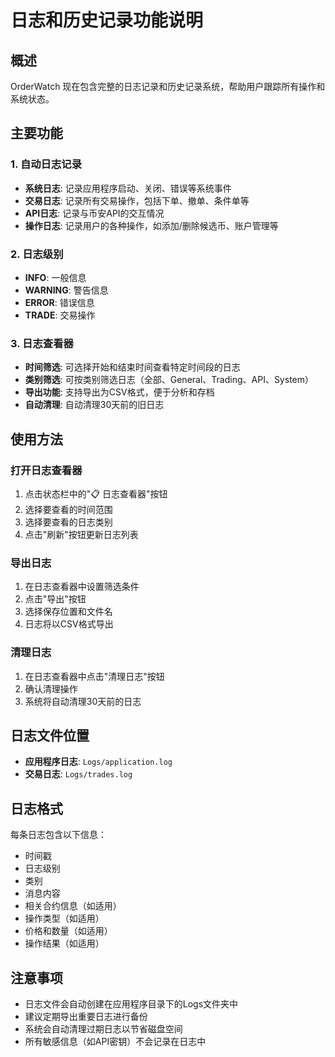 # 日志和历史记录功能说明

## 概述
OrderWatch 现在包含完整的日志记录和历史记录系统，帮助用户跟踪所有操作和系统状态。

## 主要功能

### 1. 自动日志记录
- **系统日志**: 记录应用程序启动、关闭、错误等系统事件
- **交易日志**: 记录所有交易操作，包括下单、撤单、条件单等
- **API日志**: 记录与币安API的交互情况
- **操作日志**: 记录用户的各种操作，如添加/删除候选币、账户管理等

### 2. 日志级别
- **INFO**: 一般信息
- **WARNING**: 警告信息
- **ERROR**: 错误信息
- **TRADE**: 交易操作

### 3. 日志查看器
- **时间筛选**: 可选择开始和结束时间查看特定时间段的日志
- **类别筛选**: 可按类别筛选日志（全部、General、Trading、API、System）
- **导出功能**: 支持导出为CSV格式，便于分析和存档
- **自动清理**: 自动清理30天前的旧日志

## 使用方法

### 打开日志查看器
1. 点击状态栏中的"📋 日志查看器"按钮
2. 选择要查看的时间范围
3. 选择要查看的日志类别
4. 点击"刷新"按钮更新日志列表

### 导出日志
1. 在日志查看器中设置筛选条件
2. 点击"导出"按钮
3. 选择保存位置和文件名
4. 日志将以CSV格式导出

### 清理日志
1. 在日志查看器中点击"清理日志"按钮
2. 确认清理操作
3. 系统将自动清理30天前的日志

## 日志文件位置
- **应用程序日志**: `Logs/application.log`
- **交易日志**: `Logs/trades.log`

## 日志格式
每条日志包含以下信息：
- 时间戳
- 日志级别
- 类别
- 消息内容
- 相关合约信息（如适用）
- 操作类型（如适用）
- 价格和数量（如适用）
- 操作结果（如适用）

## 注意事项
- 日志文件会自动创建在应用程序目录下的Logs文件夹中
- 建议定期导出重要日志进行备份
- 系统会自动清理过期日志以节省磁盘空间
- 所有敏感信息（如API密钥）不会记录在日志中
